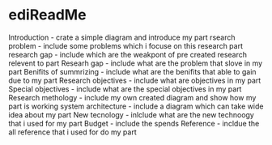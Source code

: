 # ediReadMe   
Introduction - crate a simple diagram and introduce my part
rsearch problem - include some problems which i focuse on this research part
research gap - include which are the weakpont of pre created research relevent to part
Researh gap - include what are the problem that slove in my part
Benifits of summrizing - include what are the benifits that able to gain due to my part
Research objectives - include what are objectives in my part
Special objectives - include what are the special objectives in my part
Research methology - include my own created diagram and show how my part is working
system architecture - include a diagram which can take wide idea about my part
New tecnology - inlclude what are the new technoogy that i used for my part
Budget - include the spends
Reference - incldue the all reference that i used for do my part
